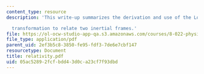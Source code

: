 ```yaml
---
content_type: resource
description: 'This write-up summarizes the derivation and use of the Lorentz

  transformation to relate two inertial frames.'
file: https://ol-ocw-studio-app-qa.s3.amazonaws.com/courses/8-022-physics-ii-electricity-and-magnetism-fall-2004/05ac52892fcfbdd43d0ca23cf7f93dbd_relativity.pdf
file_type: application/pdf
parent_uid: 2ef3b5c8-3850-fe95-fdf3-7de6e7cbf147
resourcetype: Document
title: relativity.pdf
uid: 05ac5289-2fcf-bdd4-3d0c-a23cf7f93dbd
---
```

